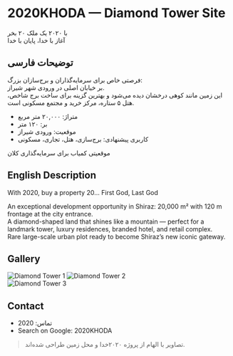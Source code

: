 # 2020KHODA — Diamond Tower Site

با ۲۰۲۰ یک ملک ۲۰ بخر  
آغاز با خدا، پایان با خدا  

## توضیحات فارسی

فرصتی خاص برای سرمایه‌گذاران و برج‌سازان بزرگ:  
بر خیابان اصلی در ورودی شهر شیراز.  
این زمین مانند کوهی درخشان دیده می‌شود و بهترین گزینه برای ساخت برج شاخص، هتل ۵ ستاره، مرکز خرید و مجتمع مسکونی است.

- متراژ: ۲۰,۰۰۰ متر مربع
- بر: ۱۲۰ متر
- موقعیت: ورودی شیراز
- کاربری پیشنهادی: برج‌سازی، هتل، تجاری، مسکونی

موقعیتی کمیاب برای سرمایه‌گذاری کلان

## English Description

With 2020, buy a property 20… First God, Last God  

An exceptional development opportunity in Shiraz: 20,000 m² with 120 m frontage at the city entrance.  
A diamond-shaped land that shines like a mountain — perfect for a landmark tower, luxury residences, branded hotel, and retail complex.  
Rare large-scale urban plot ready to become Shiraz’s new iconic gateway.

## Gallery

![Diamond Tower 1](https://maps.app.goo.gl/7R4wkG135tyJz4v56?g_st=ac) 
![Diamond Tower 2](https://goo.gl/maps/Dn4gYgDNAUNv6rsS8?g_st=ac)  
![Diamond Tower 3](https://goo.gl/maps/DWBYzUHVFULjNWoH8?g_st=ac)

## Contact

- تماس: 2020  
- Search on Google: 2020KHODA

> تصاویر با الهام از پروژه ۲۰۲۰خدا و محل زمین طراحی شده‌اند.  
